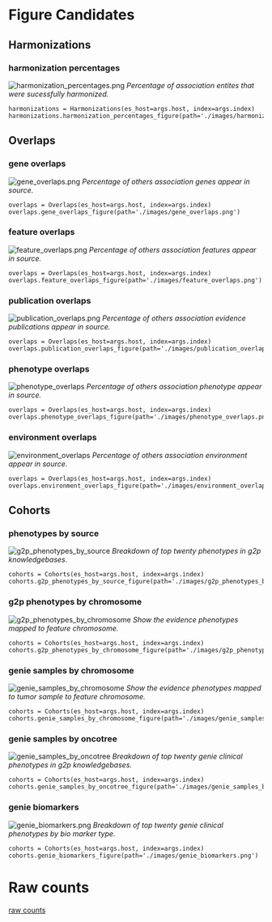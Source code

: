 # Figure Candidates

## Harmonizations

### harmonization percentages

![harmonization_percentages.png](images/harmonization_percentages.png)
*Percentage of association entites that were sucessfully harmonized.*

```
harmonizations = Harmonizations(es_host=args.host, index=args.index)
harmonizations.harmonization_percentages_figure(path='./images/harmonization_percentages.png')
```

## Overlaps


### gene overlaps

![gene_overlaps.png](images/gene_overlaps.png)
*Percentage of others association genes appear in source.*

```
overlaps = Overlaps(es_host=args.host, index=args.index)
overlaps.gene_overlaps_figure(path='./images/gene_overlaps.png')
```


### feature overlaps

![feature_overlaps.png](images/feature_overlaps.png)
*Percentage of others association features appear in source.*

```
overlaps = Overlaps(es_host=args.host, index=args.index)
overlaps.feature_overlaps_figure(path='./images/feature_overlaps.png')
```

### publication overlaps

![publication_overlaps.png](images/publication_overlaps.png)
*Percentage of others association evidence publications appear in source.*

```
overlaps = Overlaps(es_host=args.host, index=args.index)
overlaps.publication_overlaps_figure(path='./images/publication_overlaps.png')
```


### phenotype overlaps

![phenotype_overlaps](images/phenotype_overlaps.png)
*Percentage of others association phenotype appear in source.*

```
overlaps = Overlaps(es_host=args.host, index=args.index)
overlaps.phenotype_overlaps_figure(path='./images/phenotype_overlaps.png')
```

### environment overlaps

![environment_overlaps](images/environment_overlaps.png)
*Percentage of others association environment appear in source.*

```
overlaps = Overlaps(es_host=args.host, index=args.index)
overlaps.environment_overlaps_figure(path='./images/environment_overlaps.png')
```

## Cohorts


### phenotypes by source

![g2p_phenotypes_by_source](images/g2p_phenotypes_by_source.png)
*Breakdown of top twenty phenotypes in g2p knowledgebases.*

```
cohorts = Cohorts(es_host=args.host, index=args.index)
cohorts.g2p_phenotypes_by_source_figure(path='./images/g2p_phenotypes_by_source.png')
```

### g2p phenotypes by chromosome

![g2p_phenotypes_by_chromosome](images/g2p_phenotypes_by_chromosome.png)
*Show the evidence phenotypes mapped to feature chromosome.*

```
cohorts = Cohorts(es_host=args.host, index=args.index)
cohorts.g2p_phenotypes_by_chromosome_figure(path='./images/g2p_phenotypes_by_chromosome.png')
```


### genie samples by chromosome

![genie_samples_by_chromosome](images/genie_samples_by_chromosome.png)
*Show the evidence phenotypes mapped to tumor sample to feature chromosome.*

```
cohorts = Cohorts(es_host=args.host, index=args.index)
cohorts.genie_samples_by_chromosome_figure(path='./images/genie_samples_by_chromosome.png')
```



### genie samples by oncotree

![genie_samples_by_oncotree](images/genie_samples_by_oncotree.png)
*Breakdown of top twenty genie clinical phenotypes in g2p knowledgebases.*

```
cohorts = Cohorts(es_host=args.host, index=args.index)
cohorts.genie_samples_by_oncotree_figure(path='./images/genie_samples_by_oncotree.png')
```

### genie biomarkers

![genie_biomarkers.png](images/genie_biomarkers.png)
*Breakdown of top twenty genie clinical phenotypes by bio marker type.*

```
cohorts = Cohorts(es_host=args.host, index=args.index)
cohorts.genie_biomarkers_figure(path='./images/genie_biomarkers.png')
```


# Raw counts

[raw counts](html/raw_counts.html)
